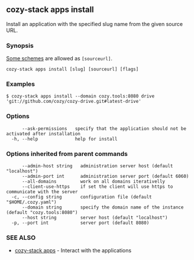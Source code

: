 ## cozy-stack apps install

Install an application with the specified slug name
from the given source URL.

### Synopsis

[Some schemes](../../docs/apps.md#sources) are allowed as `[sourceurl]`.

```
cozy-stack apps install [slug] [sourceurl] [flags]
```

### Examples

```
$ cozy-stack apps install --domain cozy.tools:8080 drive 'git://github.com/cozy/cozy-drive.git#latest-drive'
```

### Options

```
      --ask-permissions   specify that the application should not be activated after installation
  -h, --help              help for install
```

### Options inherited from parent commands

```
      --admin-host string   administration server host (default "localhost")
      --admin-port int      administration server port (default 6060)
      --all-domains         work on all domains iterativelly
      --client-use-https    if set the client will use https to communicate with the server
  -c, --config string       configuration file (default "$HOME/.cozy.yaml")
      --domain string       specify the domain name of the instance (default "cozy.tools:8080")
      --host string         server host (default "localhost")
  -p, --port int            server port (default 8080)
```

### SEE ALSO

* [cozy-stack apps](cozy-stack_apps.md)	 - Interact with the applications

